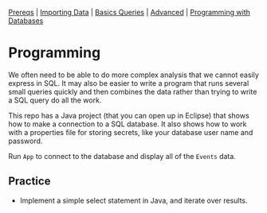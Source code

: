 [Prereqs](Prereqs.md#installing-mysql) | [Importing Data](Import.md#import) | [Basics Queries](BasicQueries.md#basic) |  [Advanced](Advanced.md#advanced) | [Programming with Databases](Programming.md#programming)

# Programming

We often need to be able to do more complex analysis that we cannot easily express in SQL.  It may also be easier to write a program that runs several small queries quickly and then combines the data rather than trying to write a SQL query do all the work.

This repo has a Java project (that you can open up in Eclipse) that shows how to make a connection to a SQL database.  It also shows how to work with a properties file for storing secrets, like your database user name and password.

Run `App` to connect to the database and display all of the `Events` data.

## Practice

* Implement a simple select statement in Java, and iterate over results.  
